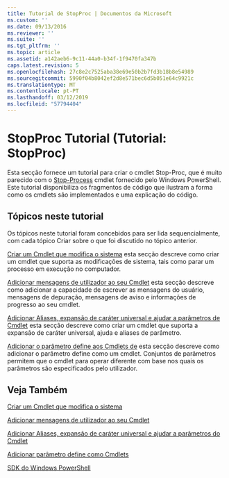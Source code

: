 ```yaml
---
title: Tutorial de StopProc | Documentos da Microsoft
ms.custom: ''
ms.date: 09/13/2016
ms.reviewer: ''
ms.suite: ''
ms.tgt_pltfrm: ''
ms.topic: article
ms.assetid: a142aeb6-9c11-44a0-b34f-1f9470fa347b
caps.latest.revision: 5
ms.openlocfilehash: 27c8e2c7525aba38e69e50b2b7fd3b18b8e54989
ms.sourcegitcommit: 5990f04b8042ef2d8e571bec6d5b051e64c9921c
ms.translationtype: MT
ms.contentlocale: pt-PT
ms.lasthandoff: 03/12/2019
ms.locfileid: "57794404"
---
```

# <a name="stopproc-tutorial"></a>StopProc Tutorial (Tutorial: StopProc)

Esta secção fornece um tutorial para criar o cmdlet Stop-Proc, que é muito parecido com o [Stop-Process](/powershell/module/Microsoft.PowerShell.Management/Stop-Process) cmdlet fornecido pelo Windows PowerShell. Este tutorial disponibiliza os fragmentos de código que ilustram a forma como os cmdlets são implementados e uma explicação do código.

## <a name="topics-in-this-tutorial"></a>Tópicos neste tutorial

Os tópicos neste tutorial foram concebidos para ser lida sequencialmente, com cada tópico Criar sobre o que foi discutido no tópico anterior.

[Criar um Cmdlet que modifica o sistema](./creating-a-cmdlet-that-modifies-the-system.md) esta secção descreve como criar um cmdlet que suporta as modificações de sistema, tais como parar um processo em execução no computador.

[Adicionar mensagens de utilizador ao seu Cmdlet](./adding-user-messages-to-your-cmdlet.md) esta secção descreve como adicionar a capacidade de escrever as mensagens do usuário, mensagens de depuração, mensagens de aviso e informações de progresso ao seu cmdlet.

[Adicionar Aliases, expansão de caráter universal e ajudar a parâmetros de Cmdlet](./adding-aliases-wildcard-expansion-and-help-to-cmdlet-parameters.md) esta secção descreve como criar um cmdlet que suporta a expansão de caráter universal, ajuda e aliases de parâmetro.

[Adicionar o parâmetro define aos Cmdlets de](./adding-parameter-sets-to-a-cmdlet.md) esta secção descreve como adicionar o parâmetro define como um cmdlet. Conjuntos de parâmetros permitem que o cmdlet para operar diferente com base nos quais os parâmetros são especificados pelo utilizador.

## <a name="see-also"></a>Veja Também

[Criar um Cmdlet que modifica o sistema](./creating-a-cmdlet-that-modifies-the-system.md)

[Adicionar mensagens de utilizador ao seu Cmdlet](./adding-user-messages-to-your-cmdlet.md)

[Adicionar Aliases, expansão de caráter universal e ajudar a parâmetros do Cmdlet](./adding-aliases-wildcard-expansion-and-help-to-cmdlet-parameters.md)

[Adicionar parâmetro define como Cmdlets](./adding-parameter-sets-to-a-cmdlet.md)

[SDK do Windows PowerShell](../windows-powershell-reference.md)
